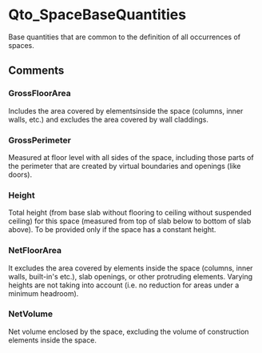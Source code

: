 # Qto_SpaceBaseQuantities

Base quantities that are common to the definition of all occurrences of spaces.


## Comments

### GrossFloorArea

Includes the area covered by elementsinside the space (columns, inner walls, etc.) and excludes the area covered by wall claddings.

### GrossPerimeter

Measured at floor level with all sides of the space, including those parts of the perimeter that are created by virtual boundaries and openings (like doors).

### Height

Total height (from base slab without flooring to ceiling without suspended ceiling) for this space (measured from top of slab below to bottom of slab above). To be provided only if the space has a constant height.

### NetFloorArea

It excludes the area covered  by elements inside the space (columns, inner walls, built-in's etc.), slab openings, or other protruding elements. Varying heights are not taking into account (i.e. no reduction for areas under a minimum headroom).

### NetVolume

Net volume enclosed by the space, excluding the volume of construction elements inside the space.

